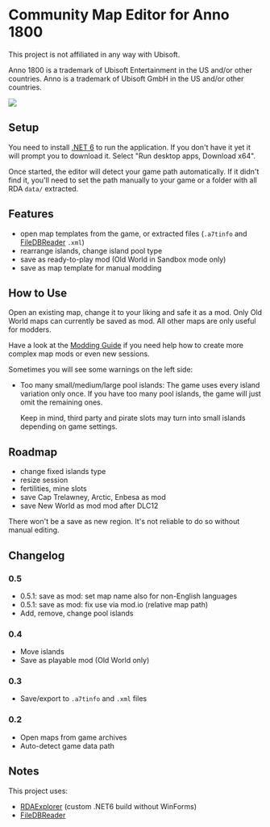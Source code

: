 ﻿# Community Map Editor for Anno 1800

This project is not affiliated in any way with Ubisoft.

Anno 1800 is a trademark of Ubisoft Entertainment in the US and/or other countries.
Anno is a trademark of Ubisoft GmbH in the US and/or other countries.

![](./doc/editor-v0.5.gif)

## Setup

You need to install [.NET 6](https://dotnet.microsoft.com/en-us/download/dotnet/6.0/runtime?cid=getdotnetcore) to run the application.
If you don't have it yet it will prompt you to download it.
Select "Run desktop apps, Download x64".

Once started, the editor will detect your game path automatically.
If it didn't find it, you'll need to set the path manually to your game or a folder with all RDA `data/` extracted.

## Features

- open map templates from the game, or extracted files (`.a7tinfo` and [FileDBReader](https://github.com/anno-mods/FileDBReader) `.xml`)
- rearrange islands, change island pool type
- save as ready-to-play mod (Old World in Sandbox mode only)
- save as map template for manual modding

## How to Use

Open an existing map, change it to your liking and safe it as a mod.
Only Old World maps can currently be saved as mod.
All other maps are only useful for modders.

Have a look at the [Modding Guide](https://github.com/anno-mods/modding-guide) if you need help how to create more complex map mods or even new sessions.

Sometimes you will see some warnings on the left side:

- Too many small/medium/large pool islands: The game uses every island variation only once.
  If you have too many pool islands, the game will just omit the remaining ones.

  Keep in mind, third party and pirate slots may turn into small islands depending on game settings.

## Roadmap

- change fixed islands type
- resize session
- fertilities, mine slots
- save Cap Trelawney, Arctic, Enbesa as mod
- save New World as mod mod after DLC12

There won't be a save as new region.
It's not reliable to do so without manual editing.

## Changelog

### 0.5

- 0.5.1: save as mod: set map name also for non-English languages
- 0.5.1: save as mod: fix use via mod.io (relative map path)
- Add, remove, change pool islands

### 0.4

- Move islands
- Save as playable mod (Old World only)

### 0.3

- Save/export to `.a7tinfo` and `.xml` files

### 0.2

- Open maps from game archives
- Auto-detect game data path

## Notes

This project uses:
- [RDAExplorer](https://github.com/jakobharder/RDAExplorer) (custom .NET6 build without WinForms)
- [FileDBReader](https://github.com/anno-mods/FileDBReader)
